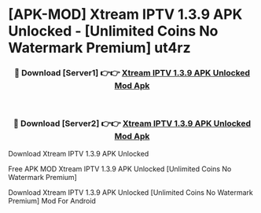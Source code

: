# [APK-MOD] Xtream IPTV 1.3.9 APK Unlocked - [Unlimited Coins No Watermark Premium] ut4rz



<div align="center">
<h3>🔴 Download [Server1] 👉👉 <a href="https://momento.my/?title=Xtream_IPTV_1.3.9_APK_Unlocked">Xtream IPTV 1.3.9 APK Unlocked Mod Apk</a></h3><br>

<h3>🔴 Download [Server2] 👉👉 <a href="https://momento.my/?title=Xtream_IPTV_1.3.9_APK_Unlocked">Xtream IPTV 1.3.9 APK Unlocked Mod Apk</a></h3>
</div>



Download Xtream IPTV 1.3.9 APK Unlocked 

Free APK MOD Xtream IPTV 1.3.9 APK Unlocked [Unlimited Coins No Watermark Premium]

Download Xtream IPTV 1.3.9 APK Unlocked [Unlimited Coins No Watermark Premium] Mod For Android
